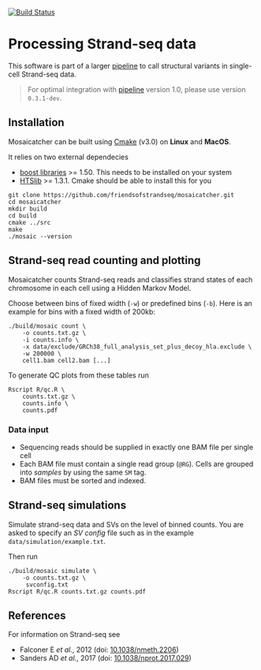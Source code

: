 [![Build Status](https://travis-ci.org/friendsofstrandseq/mosaicatcher.svg?branch=master)](https://travis-ci.org/friendsofstrandseq/mosaicatcher)

# Processing Strand-seq data

This software is part of a larger [pipeline](https://github.com/friendsofstrandseq/pipeline) to call structural variants in single-cell Strand-seq data.

> For optimal integration with [pipeline](https://github.com/friendsofstrandseq/pipeline) version 1.0, please use version `0.3.1-dev`.


## Installation

Mosaicatcher can be built using [Cmake](https://cmake.org/) (v3.0) on **Linux** and **MacOS**. 

It relies on two external dependecies

 * [boost libraries](http://www.boost.org/) >= 1.50. This needs to be installed on your system
 * [HTSlib](https://github.com/samtools/htslib) >= 1.3.1. Cmake should be able to install this for you

```
git clone https://github.com/friendsofstrandseq/mosaicatcher.git
cd mosaicatcher
mkdir build
cd build
cmake ../src
make
./mosaic --version
```

## Strand-seq read counting and plotting

Mosaicatcher counts Strand-seq reads and classifies strand states of each chromosome in each cell
using a Hidden Markov Model.

Choose between bins of fixed width (`-w`) or predefined bins (`-b`). 
Here is an example for bins with a fixed width of 200kb:

```
./build/mosaic count \
    -o counts.txt.gz \
    -i counts.info \
    -x data/exclude/GRCh38_full_analysis_set_plus_decoy_hla.exclude \
    -w 200000 \
    cell1.bam cell2.bam [...]
```

To generate QC plots from these tables run

```
Rscript R/qc.R \
    counts.txt.gz \
    counts.info \
    counts.pdf
```

### Data input

* Sequencing reads should be supplied in exactly one BAM file per single cell
* Each BAM file must contain a single read group (`@RG`). Cells are grouped into *samples* by using the same `SM` tag.
* BAM files must be sorted and indexed.


## Strand-seq simulations

Simulate strand-seq data and SVs on the level of binned counts. You are asked to specify an *SV config* file such as in the example `data/simulation/example.txt`.

Then run

```
./build/mosaic simulate \
    -o counts.txt.gz \
	 svconfig.txt
Rscript R/qc.R counts.txt.gz counts.pdf
```


## References

For information on Strand-seq see

* Falconer E *et al.*, 2012 (doi: [10.1038/nmeth.2206](https://doi.org/10.1038/nmeth.2206))
* Sanders AD *et al.*, 2017 (doi: [10.1038/nprot.2017.029](https://doi.org/10.1038/nprot.2017.029))

